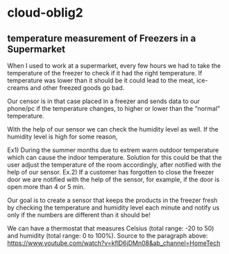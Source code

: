 # cloud-oblig2

## temperature measurement of Freezers in a Supermarket

When I used to work at a supermarket, every few hours we had to take the temperature of the freezer to check if it had the right temperature. If temperature was lower than it should be it could lead to the meat, ice-creams and other freezed goods go bad. 

Our censor is in that case placed in a freezer and sends data to our phone/pc if the temperature changes, to higher or lower than the “normal” temperature.

With the help of our sensor we can check the humidity level as well. If the humidity level is high for some reason, 

Ex1) During the summer months due to extrem warm outdoor temperature which can cause the indoor temperature. Solution for this could be that the user adjust the temperature of the room accordingly, after notified with the help of our sensor.
Ex.2) If a customer has forgotten to close the freezer door we are notified with the help of the sensor, for example, if the door is open more than 4 or 5 min.

Our goal is to create a sensor that keeps the products in the freezer fresh by checking the temperature and humidity level each minute and notify us only if the numbers are different than it should be!

We can have a thermostat that measures Celsius (total range: -20 to 50) and humidity (total range: 0 to 100%).
Source to the paragraph above: https://www.youtube.com/watch?v=kflD6jDMn08&ab_channel=HomeTech
